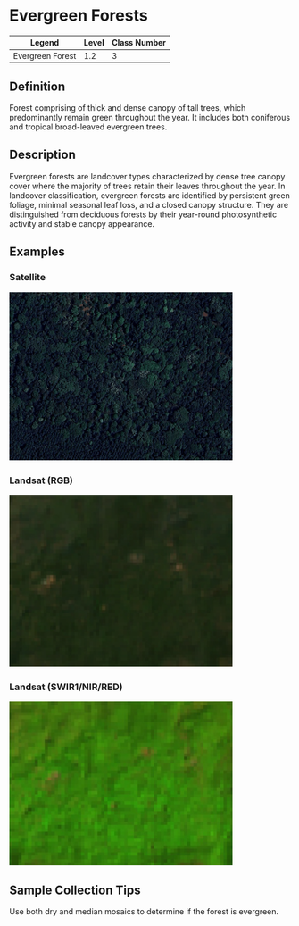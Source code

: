 # Evergreen Forests

| Legend | Level | Class Number |
| ------ | ----- | -------------|
| Evergreen Forest | 1.2 | 3 |

## Definition

Forest comprising of thick and dense canopy of tall trees, which predominantly remain green throughout the year. It includes both coniferous and tropical broad-leaved evergreen trees. 

## Description

 Evergreen forests are landcover types characterized by dense tree canopy cover where the majority of trees retain their leaves throughout the year. In landcover classification, evergreen forests are identified by persistent green foliage, minimal seasonal leaf loss, and a closed canopy structure. They are distinguished from deciduous forests by their year-round photosynthetic activity and stable canopy appearance.

 ## Examples

### Satellite

<img src="../../images/western_ghats_evergreen_satellite.png" width="400px" />

### Landsat (RGB)

<img src="../../images/western_ghats_evergreen_landsat_rgb.png" width="400px" />

### Landsat (SWIR1/NIR/RED)

<img src="../../images/western_ghats_evergreen_landsat_fcc.png" width="400px" />

## Sample Collection Tips

Use both dry and median mosaics to determine if the forest is evergreen. 